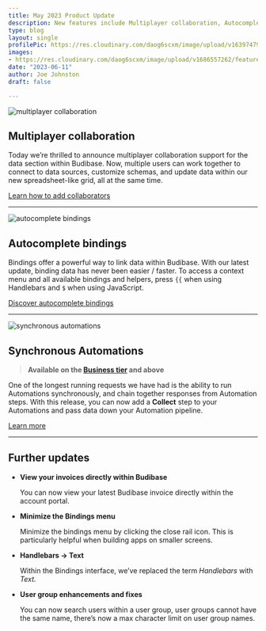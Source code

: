 ```yaml
---
title: May 2023 Product Update
description: New features include Multiplayer collaboration, Autocomplete Bindings, Synchronous Automations, and more!
type: blog
layout: single
profilePic: https://res.cloudinary.com/daog6scxm/image/upload/v1639747995/cms/joe_illustration_gray_bg_e97wdl.jpg
images:
- https://res.cloudinary.com/daog6scxm/image/upload/v1686557262/features/collaboration_v2_q9coui.png
date: "2023-06-11"
author: Joe Johnston
draft: false

---
```




![multiplayer collaboration](https://res.cloudinary.com/daog6scxm/image/upload/v1686557262/features/collaboration_v2_q9coui.webp)

## Multiplayer collaboration

Today we’re thrilled to announce multiplayer collaboration support for the data section within Budibase. Now, multiple users can work together to connect to data sources, customize schemas, and update data within our new spreadsheet-like grid, all at the same time.

[Learn how to add collaborators](https://docs.budibase.com/docs/application-access)

---

![autocomplete bindings](https://res.cloudinary.com/daog6scxm/image/upload/v1686557262/features/bindings_autocomplete_ev64eq.webp)

## Autocomplete bindings

Bindings offer a powerful way to link data within Budibase. With our latest update, binding data has never been easier / faster. To access a context menu and all available bindings and helpers, press `{{` when using Handlebars and `$` when using JavaScript.

[Discover autocomplete bindings](https://docs.budibase.com/docs/introduction-to-bindings)

---

![synchronous automations](https://res.cloudinary.com/daog6scxm/image/upload/r_25/v1686561885/features/Synchronous%20Automation.webp)

## Synchronous Automations

> **Available on the [Business tier](https://budibase.com/pricing) and above**

One of the longest running requests we have had is the ability to run Automations synchronously, and chain together responses from Automation steps. With this release, you can now add a **Collect** step to your Automations and pass data down your Automation pipeline.

[Learn more](https://docs.budibase.com/docs/synchronous-automations)

---

## Further updates

- **View your invoices directly within Budibase**

  You can now view your latest Budibase invoice directly within the account portal.

- **Minimize the Bindings menu**

  Minimize the bindings menu by clicking the close rail icon. This is particularly helpful when building apps on smaller screens.

- **Handlebars → Text**

  Within the Bindings interface, we’ve replaced the term *Handlebars* with *Text.*

- **User group enhancements and fixes**

  You can now search users within a user group, user groups cannot have the same name, there’s now a max character limit on user group names.